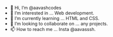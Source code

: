 - 👋 Hi, I’m @aavashcodes
- 👀 I’m interested in ... Web development.
- 🌱 I’m currently learning ... HTML and CSS.
- 💞️ I’m looking to collaborate on ... any projects.
- 📫 How to reach me ... Insta @aavasssh.

<!---
aavashcodes/aavashcodes is a ✨ special ✨ repository because its `README.md` (this file) appears on your GitHub profile.
You can click the Preview link to take a look at your changes.
--->
